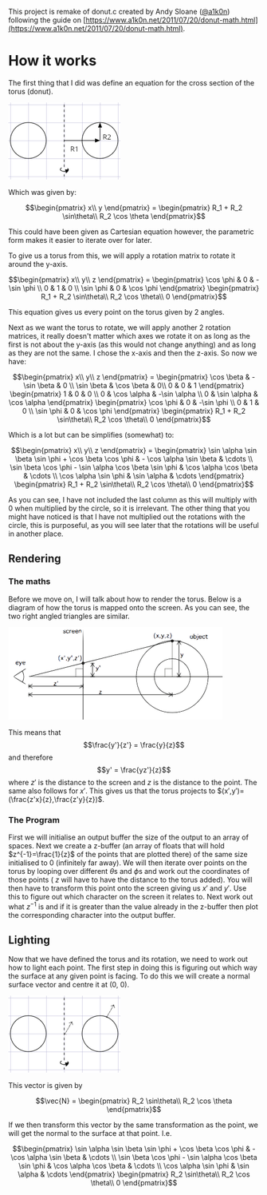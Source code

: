 This project is remake of donut.c created by Andy Sloane ([@a1k0n](https://github.com/a1k0n)) following the guide on [https://www.a1k0n.net/2011/07/20/donut-math.html](https://www.a1k0n.net/2011/07/20/donut-math.html). 



# How it works

The first thing that I did was define an equation for the cross section of the torus (donut).

![](/images/cross_section.png)


Which was given by:
```math
\begin{pmatrix}
x\\
y
\end{pmatrix}
=
\begin{pmatrix}
R_1 + R_2 \sin\theta\\
R_2 \cos \theta
\end{pmatrix}
```

This could have been given as Cartesian equation however, the parametric form makes it easier to iterate over for later.

To give us a torus from this, we will apply a rotation matrix to rotate it around the y-axis.
```math
\begin{pmatrix}
x\\
y\\
z
\end{pmatrix}
=
\begin{pmatrix}
\cos \phi & 0 & -\sin \phi \\
0 & 1 & 0 \\
\sin \phi & 0 & \cos \phi
\end{pmatrix}
\begin{pmatrix}
R_1 + R_2 \sin\theta\\
R_2 \cos \theta\\
0
\end{pmatrix}
```
This equation gives us every point on the torus given by 2 angles.

Next as we want the torus to rotate, we will apply another 2 rotation matrices, it really doesn't matter which axes we rotate it on as long as the first is not about the y-axis (as this would not change anything) and as long as they are not the same. I chose the x-axis and then the z-axis. So now we have:
```math
\begin{pmatrix}
x\\
y\\
z
\end{pmatrix}
=
\begin{pmatrix}
\cos \beta & -\sin \beta & 0 \\
\sin \beta & \cos \beta & 0\\
0 & 0 & 1 
\end{pmatrix}
\begin{pmatrix}
1 & 0 & 0 \\
0 & \cos \alpha & -\sin \alpha \\
0 & \sin \alpha & \cos \alpha 
\end{pmatrix}
\begin{pmatrix}
\cos \phi & 0 & -\sin \phi \\
0 & 1 & 0 \\
\sin \phi & 0 & \cos \phi
\end{pmatrix}
\begin{pmatrix}
R_1 + R_2 \sin\theta\\
R_2 \cos \theta\\
0
\end{pmatrix}
```

Which is a lot but can be simplifies (somewhat) to:
```math
\begin{pmatrix}
x\\
y\\
z
\end{pmatrix}
=
\begin{pmatrix}
\sin \alpha \sin \beta \sin \phi + \cos \beta \cos \phi & - \cos \alpha \sin \beta & \cdots \\
\sin \beta \cos \phi - \sin \alpha \cos \beta \sin \phi & \cos \alpha \cos \beta & \cdots \\
\cos \alpha \sin \phi & \sin \alpha & \cdots 
\end{pmatrix}
\begin{pmatrix}
R_1 + R_2 \sin\theta\\
R_2 \cos \theta\\
0
\end{pmatrix}
```

As you can see, I have not included the last column as this will multiply with 0 when multiplied by the circle, so it is irrelevant. The other thing that you might have noticed is that I have not multiplied out the rotations with the circle, this is purposeful, as you will see later that the rotations will be useful in another place.

## Rendering
### The maths
Before we move on, I will talk about how to render the torus.
Below is a diagram of how the torus is mapped onto the screen. As you can see, the two right angled triangles are similar.

![](images/perspective.png)

This means that 
$$\frac{y'}{z'} = \frac{y}{z}$$
and therefore
$$y' = \frac{yz'}{z}$$
where $z'$ is the distance to the screen and $z$ is the distance to the point. The same also follows for $x'$. This gives us that the torus projects to $(x′,y′)=(\frac{z'x}{z},\frac{z'y}{z})$.

### The Program
First we will initialise an output buffer the size of the output to an array of spaces. Next we create a z-buffer (an array of floats that will hold $z^{-1}=\frac{1}{z}$ of the points that are plotted there) of the same size initialised to 0 (infinitely far away). We will then iterate over points on the torus by looping over different $\theta$s and $\phi$s and work out the coordinates of those points ( $z$ will have to have the distance to the torus added). You will then have to transform this point onto the screen giving us $x'$ and $y'$. Use this to figure out which character on the screen it relates to. Next work out what $z^{-1}$ is and if it is greater than the value already in the z-buffer then plot the corresponding character into the output buffer.

## Lighting
Now that we have defined the torus and its rotation, we need to work out how to light each point. The first step in doing this is figuring out which way the surface at any given point is facing.
To do this we will create a normal surface vector and centre it at (0, 0).

![](images/vector.png)

This vector is given by 
```math
\vec{N}
=
\begin{pmatrix}
R_2 \sin\theta\\
R_2 \cos \theta
\end{pmatrix}
```
If we then transform this vector by the same transformation as the point, we will get the normal to the surface at that point. I.e.
```math
\begin{pmatrix}
\sin \alpha \sin \beta \sin \phi + \cos \beta \cos \phi & - \cos \alpha \sin \beta & \cdots \\
\sin \beta \cos \phi - \sin \alpha \cos \beta \sin \phi & \cos \alpha \cos \beta & \cdots \\
\cos \alpha \sin \phi & \sin \alpha & \cdots 
\end{pmatrix}
\begin{pmatrix}
R_2 \sin\theta\\
R_2 \cos \theta\\
0
\end{pmatrix}
```





